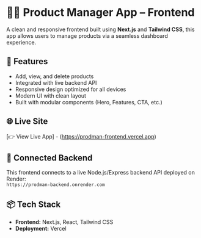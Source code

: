 # 🧑‍💼 Product Manager App – Frontend

A clean and responsive frontend built using **Next.js** and **Tailwind CSS**, this app allows users to manage products via a seamless dashboard experience.

## 🚀 Features

- Add, view, and delete products
- Integrated with live backend API
- Responsive design optimized for all devices
- Modern UI with clean layout
- Built with modular components (Hero, Features, CTA, etc.)

## 🌐 Live Site

[👉 View Live App] - (https://prodman-frontend.vercel.app)

## 🔗 Connected Backend

This frontend connects to a live Node.js/Express backend API deployed on Render:  
`https://prodman-backend.onrender.com`

## 📦 Tech Stack

- **Frontend:** Next.js, React, Tailwind CSS
- **Deployment:** Vercel
